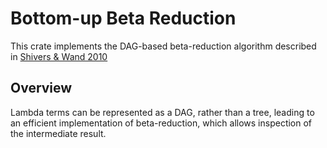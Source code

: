 # Bottom-up Beta Reduction

This crate implements the DAG-based beta-reduction algorithm described
in [Shivers & Wand 2010](https://www.ccs.neu.edu/home/wand/papers/shivers-wand-10.pdf)

## Overview

Lambda terms can be represented as a DAG, rather than a tree, leading
to an efficient implementation of beta-reduction, which allows
inspection of the intermediate result.

